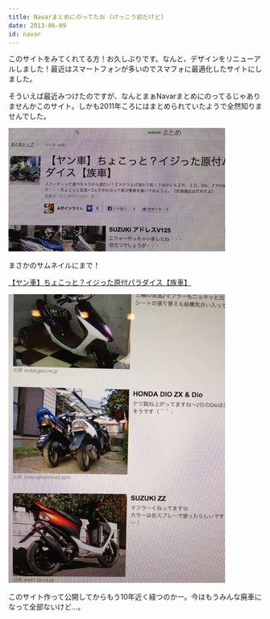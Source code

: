 ```yaml
---
title: Navarまとめにのってたお (けっこう前だけど)
date: 2013-06-09
id: navar
---
```



<p class="sentence">
このサイトをみてくれてる方！お久しぶりです。なんと、デザインをリニューアルしました！最近はスマートフォンが多いのでスマフォに最適化したサイトにしました。
</p>
<p class="sentence spacing10">
そういえば最近みつけたのですが、なんとまぁNavarまとめにのってるじゃありませんかこのサイト。しかも2011年ころにはまとめられていたようで全然知りませんでした。
</p>
<div class="center spacing"><img src="/photo/diary/2013.06.09_01.jpg" alt=""></div>
<p class="sentence">まさかのサムネイルにまで！</p>
<p class="sentence spacing10"><a href="http://matome.naver.jp/odai/2127536328595302201" target="_blank">【ヤン車】ちょこっと？イジった原付パラダイス【族車】</a></p>
<div class="center spacing"><img src="/photo/diary/2013.06.09_02.jpg" alt=""></div>
<p class="sentence">このサイト作って公開してからもう10年近く経つのかー。今はもうみんな廃車になって全部ないけど...。</p>
